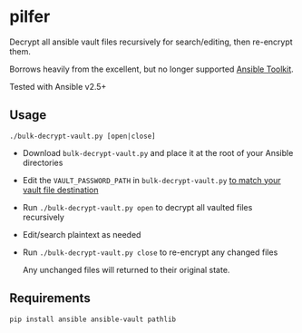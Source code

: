 # pilfer
Decrypt all ansible vault files recursively for search/editing, then re-encrypt them.

Borrows heavily from the excellent, but no longer supported [Ansible Toolkit](https://github.com/dellis23/ansible-toolkit).

Tested with Ansible v2.5+

## Usage
```
./bulk-decrypt-vault.py [open|close]
```

- Download `bulk-decrypt-vault.py` and place it at the root of your Ansible directories

- Edit the `VAULT_PASSWORD_PATH` in `bulk-decrypt-vault.py` [to match your vault file destination](https://github.com/aioue/pilfer/blob/master/bulk-decrypt-vault.py#L40)

- Run `./bulk-decrypt-vault.py open` to decrypt all vaulted files recursively

- Edit/search plaintext as needed

- Run `./bulk-decrypt-vault.py close` to re-encrypt any changed files

  Any unchanged files will returned to their original state.

## Requirements

```
pip install ansible ansible-vault pathlib
```
